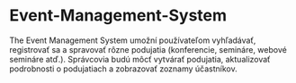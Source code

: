 # Event-Management-System
The Event Management System  umožní používateľom vyhľadávať, registrovať sa a spravovať rôzne podujatia (konferencie, semináre, webové semináre atď.). Správcovia budú môcť vytvárať podujatia, aktualizovať podrobnosti o podujatiach a zobrazovať zoznamy účastníkov.
